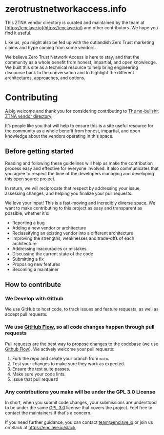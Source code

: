 # zerotrustnetworkaccess.info

This ZTNA vendor directory is curated and maintained by the team at [https://enclave.io](https://enclave.io/) and other contributors. We hope you find it useful.

Like us, you might also be fed up with the outlandish Zero Trust marketing claims and hype coming from some vendors.

We believe Zero Trust Network Access is here to stay, and that the community as a whole benefit from honest, impartial, and open knowledge. We built this site as a technical resource to help bring engineering discourse back to the conversation and to highlight the different architectures, approaches, and options.

# Contributing

A big welcome and thank you for considering contributing to [The no-bullshit ZTNA vendor directory](https://zerotrustnetworkaccess.info/)!

It’s people like you that will help to ensure this is a site useful resource for the community as a whole benefit from honest, impartial, and open knowledge about the vendors operating in this space. 

## Before getting started

Reading and following these guidelines will help us make the contribution process easy and effective for everyone involved. It also communicates that you agree to respect the time of the developers managing and developing this open source project.

In return, we will reciprocate that respect by addressing your issue, assessing changes, and helping you finalize your pull requests.

We love your input! This is a fast-moving and incredibly diverse space. We want to make contributing to this project as easy and transparent as possible, whether it's:

- Reporting a bug
- Adding a new vendor or architecture
- Reclassifying an existing vendor into a different architecture
- Improving the strengths, weaknesses and trade-offs of each architecture
- Addressing inaccuracies or mistakes
- Discussing the current state of the code
- Submitting a fix
- Proposing new features
- Becoming a maintainer

## How to contribute

### We Develop with Github

We use GitHub to host code, to track issues and feature requests, as well as accept pull requests.

### We use [GitHub Flow](https://docs.github.com/en/get-started/using-github/github-flow), so all code changes happen through pull requests

Pull requests are the best way to propose changes to the codebase (we use [Github Flow](https://docs.github.com/en/get-started/using-github/github-flow)). We actively welcome your pull requests:

1. Fork the repo and create your branch from `main`.
2. Test your changes to make sure they work as expected.
3. Ensure the test suite passes.
4. Make sure your code lints.
5. Issue that pull request!

### Any contributions you make will be under the GPL 3.0 License

In short, when you submit code changes, your submissions are understood to be under the same [GPL 3.0](https://choosealicense.com/licenses/gpl-3.0/) license that covers the project. Feel free to contact the maintainers if that's a concern.

If you need further guidance, you can contact team@enclave.io or join us on Slack at https://enclave.io/slack
